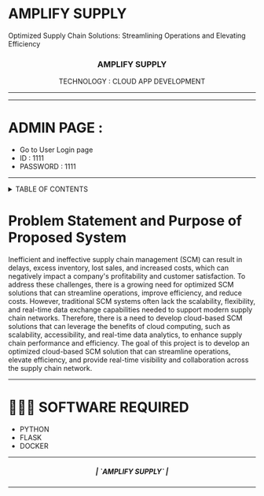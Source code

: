 # AMPLIFY SUPPLY
Optimized Supply Chain Solutions: Streamlining Operations and Elevating Efficiency

<p align="center">
    <h3 align="center" size=20px>AMPLIFY SUPPLY</h3>

  <p align="center">
    TECHNOLOGY : CLOUD APP DEVELOPMENT <br />
  </p>
</p>
<hr>
</div>
<hr>

# ADMIN PAGE :
- Go to User Login page <br>
- ID : 1111  <br>
- PASSWORD : 1111 <br>
<hr>

<!-- TABLE OF CONTENTS -->
<details>
  <summary>TABLE OF CONTENTS</summary>
  <ol>
    <li>
      <a href="#-project-description">PROJECT DESCRIPTION</a>
    </li>
    <li>
      <a href="#-software-required">SOFTWARE REQUIRED</a>
    </li>
  </ol>
</details>

<!-- Description -->

# Problem Statement and Purpose of Proposed System
Inefficient and ineffective supply chain management (SCM) can result in delays, excess inventory, lost sales, and increased costs, which can negatively impact a company's profitability and customer satisfaction. To address these challenges, there is a growing need for optimized SCM solutions that can streamline operations, improve efficiency, and reduce costs. However, traditional SCM systems often lack the scalability, flexibility, and real-time data exchange capabilities needed to support modern supply chain networks. Therefore, there is a need to develop cloud-based SCM solutions that can leverage the benefits of cloud computing, such as scalability, accessibility, and real-time data analytics, to enhance supply chain performance and efficiency. The goal of this project is to develop an optimized cloud-based SCM solution that can streamline operations, elevate efficiency, and provide real-time visibility and collaboration across the supply chain network.
             
<hr>

# 👨🏻‍💻 SOFTWARE REQUIRED <br />
- PYTHON<br />
- FLASK<br />
- DOCKER<br />

<hr>

<div align="center">
 <h5> | `AMPLIFY SUPPLY` |</h5>

<hr>
                   

